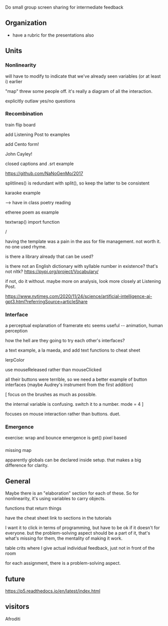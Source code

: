
Do small group screen sharing for intermediate feedback

## Organization

- have a rubric for the presentations also


## Units


### Nonlinearity

will have to modify to indicate that we've already seen variables (or at least i) earlier

"map" threw some people off. it's really a diagram of all the interaction.

explicitly outlaw yes/no questions


### Recombination

train flip board

add Listening Post to examples

add Cento form!

John Cayley!

closed captions and .srt example

https://github.com/NaNoGenMo/2017

splitlines() is redundant with split(), so keep the latter to be consistent

karaoke example

--> have in class poetry reading

etheree poem   as example

textwrap() import function

/

having the template was a pain in the ass for file management. not worth it. no one used rhyme.

is there a library already that can be used?

is there not an English dictionary with syllable number in existence? that's not nltk?
https://pypi.org/project/Vocabulary/

if not, do it without. maybe more on analysis, look more closely at Listening Post.

https://www.nytimes.com/2020/11/24/science/artificial-intelligence-ai-gpt3.html?referringSource=articleShare


### Interface

a perceptual explanation of framerate etc seems useful -- animation, human perception

how the hell are they going to try each other's interfaces?

a text example, a la maeda, and add text functions to cheat sheet

lerpColor

use mouseReleased
rather than mouseClicked

all their buttons were terrible, so we need a better example of button interfaces (maybe Audrey's instrument from the first addition)

[
focus on the brushes as much as possible.

the internal variable is confusing. switch it to a number. mode = 4
]

focuses on mouse interaction rather than buttons. duet.

### Emergence

exercise:
wrap and bounce
emergence is get() pixel based


###

missing map

apparently globals can be declared inside setup. that makes a big difference for clarity.


## General

Maybe there is an "elaboration" section for each of these. So for nonlinearity, it's using variables to carry objects.

functions that return things

have the cheat sheet link to sections in the tutorials

I want it to click in terms of programming, but have to be ok if it doesn't for everyone. but the problem-solving aspect should be a part of it, that's what's missing for them, the mentality of making it work.

table crits where I give actual individual feedback, just not in front of the room

for each assignment, there is a problem-solving aspect.


## future

https://p5.readthedocs.io/en/latest/index.html


## visitors

Afroditi
